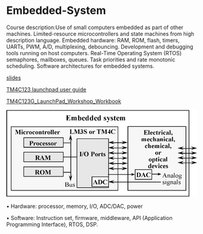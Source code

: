 # Embedded-System

Course description:Use of small computers embedded as part of other machines. Limited-resource microcontrollers and state machines from high description language. Embedded hardware: RAM, ROM, flash, timers, UARTs, PWM, A/D, multiplexing, debouncing. Development and debugging tools running on host computers. Real-Time Operating System (RTOS) semaphores, mailboxes, queues. Task priorities and rate monotonic scheduling. Software architectures for embedded systems.

[slides](https://github.com/bunnymen1012/Embedded-System/tree/master/slides)


[TM4C123 launchpad user guide](https://github.com/bunnymen1012/Embedded-System/blob/master/TM4C123%20launchpad%20user%20guide%20spmu296.pdf)


[TM4C123G_LaunchPad_Workshop_Workbook](https://github.com/bunnymen1012/Embedded-System/blob/master/TM4C123G_LaunchPad_Workshop_Workbook.pdf)

![images](https://github.com/bunnymen1012/Embedded-System/blob/master/ImagesFolderForReadme/WeChat5bd166847ebb48a212d93f4f08cdef99.png)

• Hardware: processor, memory, I/O, ADC/DAC, power

• Software: Instruction set, firmware, middleware, API
(Application Programming Interface), RTOS, DSP.
